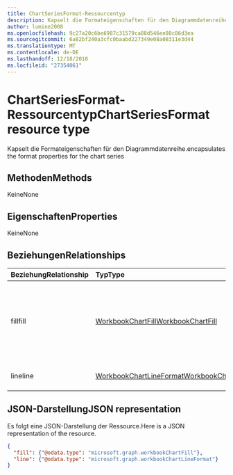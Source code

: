 ```yaml
---
title: ChartSeriesFormat-Ressourcentyp
description: Kapselt die Formateigenschaften für den Diagrammdatenreihe.
author: lumine2008
ms.openlocfilehash: 9c27a20c6be6987c31579ca88d546ee80c86d3ea
ms.sourcegitcommit: 6a82bf240a3cfc0baabd227349e08a08311e3d44
ms.translationtype: MT
ms.contentlocale: de-DE
ms.lasthandoff: 12/18/2018
ms.locfileid: "27354061"
---
```

# <a name="chartseriesformat-resource-type"></a><span data-ttu-id="f0554-103">ChartSeriesFormat-Ressourcentyp</span><span class="sxs-lookup"><span data-stu-id="f0554-103">ChartSeriesFormat resource type</span></span>

<span data-ttu-id="f0554-104">Kapselt die Formateigenschaften für den Diagrammdatenreihe.</span><span class="sxs-lookup"><span data-stu-id="f0554-104">encapsulates the format properties for the chart series</span></span>


## <a name="methods"></a><span data-ttu-id="f0554-105">Methoden</span><span class="sxs-lookup"><span data-stu-id="f0554-105">Methods</span></span>
<span data-ttu-id="f0554-106">Keine</span><span class="sxs-lookup"><span data-stu-id="f0554-106">None</span></span>

## <a name="properties"></a><span data-ttu-id="f0554-107">Eigenschaften</span><span class="sxs-lookup"><span data-stu-id="f0554-107">Properties</span></span>
<span data-ttu-id="f0554-108">Keine</span><span class="sxs-lookup"><span data-stu-id="f0554-108">None</span></span>

## <a name="relationships"></a><span data-ttu-id="f0554-109">Beziehungen</span><span class="sxs-lookup"><span data-stu-id="f0554-109">Relationships</span></span>
| <span data-ttu-id="f0554-110">Beziehung</span><span class="sxs-lookup"><span data-stu-id="f0554-110">Relationship</span></span> | <span data-ttu-id="f0554-111">Typ</span><span class="sxs-lookup"><span data-stu-id="f0554-111">Type</span></span>   |<span data-ttu-id="f0554-112">Beschreibung</span><span class="sxs-lookup"><span data-stu-id="f0554-112">Description</span></span>|
|:---------------|:--------|:----------|
|<span data-ttu-id="f0554-113">fill</span><span class="sxs-lookup"><span data-stu-id="f0554-113">fill</span></span>|[<span data-ttu-id="f0554-114">WorkbookChartFill</span><span class="sxs-lookup"><span data-stu-id="f0554-114">WorkbookChartFill</span></span>](chartfill.md)|<span data-ttu-id="f0554-p101">Stellt die Füllung einer Diagrammdatenreihe dar, einschließlich Informationen zur Hintergrundformatierung. Schreibgeschützt.</span><span class="sxs-lookup"><span data-stu-id="f0554-p101">Represents the fill format of a chart series, which includes background formating information. Read-only.</span></span>|
|<span data-ttu-id="f0554-117">line</span><span class="sxs-lookup"><span data-stu-id="f0554-117">line</span></span>|[<span data-ttu-id="f0554-118">WorkbookChartLineFormat</span><span class="sxs-lookup"><span data-stu-id="f0554-118">WorkbookChartLineFormat</span></span>](chartlineformat.md)|<span data-ttu-id="f0554-p102">Die Zeilenformatierung. Schreibgeschützt.</span><span class="sxs-lookup"><span data-stu-id="f0554-p102">Represents line formatting. Read-only.</span></span>|


## <a name="json-representation"></a><span data-ttu-id="f0554-121">JSON-Darstellung</span><span class="sxs-lookup"><span data-stu-id="f0554-121">JSON representation</span></span>

<span data-ttu-id="f0554-122">Es folgt eine JSON-Darstellung der Ressource.</span><span class="sxs-lookup"><span data-stu-id="f0554-122">Here is a JSON representation of the resource.</span></span>

<!--{
  "blockType": "resource",
  "optionalProperties": [],
  "baseType": "microsoft.graph.entity",
  "@odata.type": "microsoft.graph.workbookChartSeriesFormat"
}-->

```json
{
  "fill": {"@odata.type": "microsoft.graph.workbookChartFill"},
  "line": {"@odata.type": "microsoft.graph.workbookChartLineFormat"}
}
```


<!-- uuid: 8fcb5dbc-d5aa-4681-8e31-b001d5168d79
2015-10-25 14:57:30 UTC -->
<!-- {
  "type": "#page.annotation",
  "description": "ChartSeriesFormat resource",
  "keywords": "",
  "section": "documentation",
  "tocPath": ""
}-->